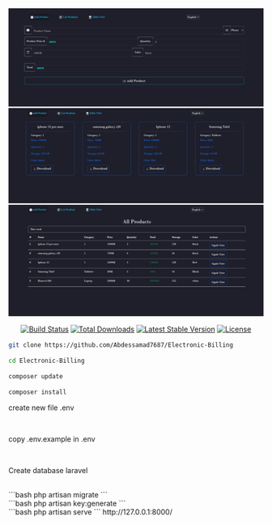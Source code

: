 <img src="https://github.com/Abdessamad7687/Electronic-Billing/blob/main/public/assets/images/demo.jpg" width="800" alt="Product Logo">
<img src="https://github.com/Abdessamad7687/Electronic-Billing/blob/main/public/assets/images/Cards.jpg" width="800" alt="Product Logo">

<img src="https://github.com/Abdessamad7687/Electronic-Billing/blob/main/public/assets/images/table.jpg" width="800" alt="Product Logo">

<p align="center">
<a href="https://github.com/laravel/framework/actions"><img src="https://github.com/laravel/framework/workflows/tests/badge.svg" alt="Build Status"></a>
<a href="https://packagist.org/packages/laravel/framework"><img src="https://img.shields.io/packagist/dt/laravel/framework" alt="Total Downloads"></a>
<a href="https://packagist.org/packages/laravel/framework"><img src="https://img.shields.io/packagist/v/laravel/framework" alt="Latest Stable Version"></a>
<a href="https://packagist.org/packages/laravel/framework"><img src="https://img.shields.io/packagist/l/laravel/framework" alt="License"></a>
</p>



```bash
git clone https://github.com/Abdessamad7687/Electronic-Billing
```


```bash
cd Electronic-Billing
```

```bash
composer update
```

```bash
composer install
```
<p> create new file .env  </p>
<br>
<p> copy .env.example in .env </p>
<br>
<p> Create database laravel </p>
<br>
```bash
php artisan migrate
```

<br>
```bash
php artisan key:generate
```
<br>
```bash
php artisan serve
```
http://127.0.0.1:8000/

